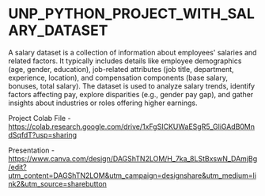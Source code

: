 # UNP_PYTHON_PROJECT_WITH_SALARY_DATASET

A salary dataset is a collection of information about employees' salaries and related factors. It typically includes details like employee demographics (age, gender, education), job-related attributes (job title, department, experience, location), and compensation components (base salary, bonuses, total salary). The dataset is used to analyze salary trends, identify factors affecting pay, explore disparities (e.g., gender pay gap), and gather insights about industries or roles offering higher earnings.

Project Colab File - https://colab.research.google.com/drive/1xFgSICKUWaESgR5_GliGAdB0MndSqfdT?usp=sharing

Presentation - https://www.canva.com/design/DAGShTN2LOM/H_7ka_8LStBxswN_DAmjBg/edit?utm_content=DAGShTN2LOM&utm_campaign=designshare&utm_medium=link2&utm_source=sharebutton
